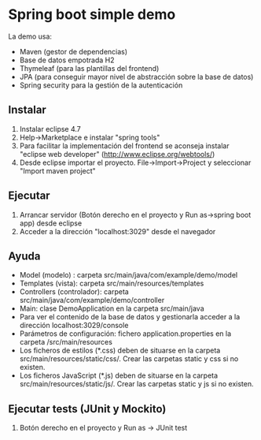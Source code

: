 # Spring boot simple demo

La demo usa:
* Maven (gestor de dependencias)
* Base de datos empotrada H2
* Thymeleaf (para las plantillas del frontend)
* JPA (para conseguir mayor nivel de abstracción sobre la base de datos)
* Spring security para la gestión de la autenticación

## Instalar

1. Instalar eclipse 4.7
2. Help->Marketplace e instalar "spring tools"
3. Para facilitar la implementación del frontend se aconseja instalar "eclipse web developer" (http://www.eclipse.org/webtools/)
4. Desde eclipse importar el proyecto. File->Import->Project y seleccionar "Import maven project"


## Ejecutar

1. Arrancar servidor (Botón derecho en el proyecto y Run as->spring boot app) desde eclipse
2. Acceder a la dirección "localhost:3029" desde el navegador

## Ayuda

* Model (modelo) : carpeta src/main/java/com/example/demo/model
* Templates (vista): carpeta src/main/resources/templates
* Controllers (controlador): carpeta src/main/java/com/example/demo/controller
* Main: clase DemoApplication en la carpeta src/main/java
* Para ver el contenido de la base de datos y gestionarla acceder a la dirección localhost:3029/console
* Parámetros de configuración: fichero application.properties en la carpeta /src/main/resources
* Los ficheros de estilos (*.css) deben de situarse en la carpeta src/main/resources/static/css/. Crear las carpetas static y css si no existen.
* Los ficheros JavaScript (*.js) deben de situarse en la carpeta src/main/resources/static/js/. Crear las carpetas static y js si no existen.
## Ejecutar tests (JUnit y Mockito)

1. Botón derecho en el proyecto y Run as -> JUnit test
